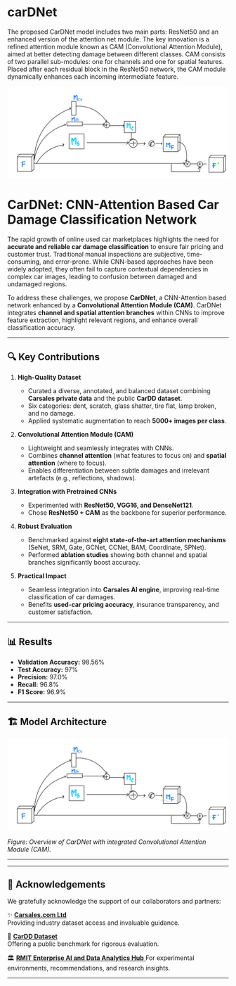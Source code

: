 # carDNet

The proposed CarDNet model includes two main parts: ResNet50 and an enhanced version of the attention net module. The key innovation is a refined attention module known as CAM (Convolutional Attention Module), aimed at better detecting damage between different classes. CAM consists of two parallel sub-modules: one for channels and one for spatial features. Placed after each residual block in the ResNet50 network, the CAM module dynamically enhances each incoming intermediate feature.


![Example Image](utils/cam.jpeg)


# CarDNet: CNN-Attention Based Car Damage Classification Network  

The rapid growth of online used car marketplaces highlights the need for **accurate and reliable car damage classification** to ensure fair pricing and customer trust. Traditional manual inspections are subjective, time-consuming, and error-prone. While CNN-based approaches have been widely adopted, they often fail to capture contextual dependencies in complex car images, leading to confusion between damaged and undamaged regions.  

To address these challenges, we propose **CarDNet**, a CNN-Attention based network enhanced by a **Convolutional Attention Module (CAM)**. CarDNet integrates **channel and spatial attention branches** within CNNs to improve feature extraction, highlight relevant regions, and enhance overall classification accuracy.  

---

## 🔍 Key Contributions  

1. **High-Quality Dataset**  
   - Curated a diverse, annotated, and balanced dataset combining **Carsales private data** and the public **CarDD dataset**.  
   - Six categories: dent, scratch, glass shatter, tire flat, lamp broken, and no damage.  
   - Applied systematic augmentation to reach **5000+ images per class**.  

2. **Convolutional Attention Module (CAM)**  
   - Lightweight and seamlessly integrates with CNNs.  
   - Combines **channel attention** (what features to focus on) and **spatial attention** (where to focus).  
   - Enables differentiation between subtle damages and irrelevant artefacts (e.g., reflections, shadows).  

3. **Integration with Pretrained CNNs**  
   - Experimented with **ResNet50, VGG16, and DenseNet121**.  
   - Chose **ResNet50 + CAM** as the backbone for superior performance.  

4. **Robust Evaluation**  
   - Benchmarked against **eight state-of-the-art attention mechanisms** (SeNet, SRM, Gate, GCNet, CCNet, BAM, Coordinate, SPNet).  
   - Performed **ablation studies** showing both channel and spatial branches significantly boost accuracy.  

5. **Practical Impact**  
   - Seamless integration into **Carsales AI engine**, improving real-time classification of car damages.  
   - Benefits **used-car pricing accuracy**, insurance transparency, and customer satisfaction.  

---

## 📊 Results  

- **Validation Accuracy:** 98.56%  
- **Test Accuracy:** 97%  
- **Precision:** 97.0%  
- **Recall:** 96.8%  
- **F1 Score:** 96.9%  

---

## 🏗️ Model Architecture  

<p align="center">
  <img src="utils/cam.jpeg" alt="CarDNet Architecture" width="600">
</p>  

*Figure: Overview of CarDNet with integrated Convolutional Attention Module (CAM).*  

---

---

## 🙏 Acknowledgements  

We gratefully acknowledge the support of our collaborators and partners:  

✨ [**Carsales.com Ltd**](https://www.carsales.com.au/)  
Providing industry dataset access and invaluable guidance.  

📂 [**CarDD Dataset**](https://cardd-ustc.github.io/)  
Offering a public benchmark for rigorous evaluation.  

🏛️ [**RMIT Enterprise AI and Data Analytics Hub**  ](https://rmit-aihub.org.au/)
For experimental environments, recommendations, and research insights.  

---

